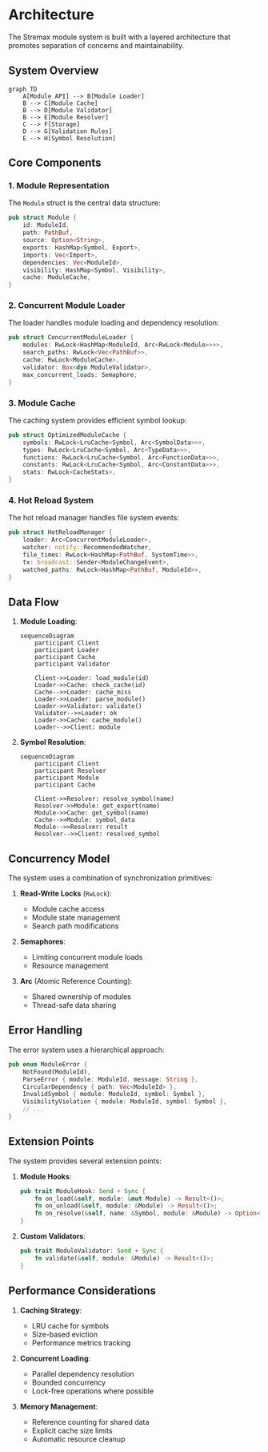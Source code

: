 # Architecture

The Stremax module system is built with a layered architecture that promotes separation of concerns and maintainability.

## System Overview

```mermaid
graph TD
    A[Module API] --> B[Module Loader]
    B --> C[Module Cache]
    B --> D[Module Validator]
    B --> E[Module Resolver]
    C --> F[Storage]
    D --> G[Validation Rules]
    E --> H[Symbol Resolution]
```

## Core Components

### 1. Module Representation

The `Module` struct is the central data structure:

```rust
pub struct Module {
    id: ModuleId,
    path: PathBuf,
    source: Option<String>,
    exports: HashMap<Symbol, Export>,
    imports: Vec<Import>,
    dependencies: Vec<ModuleId>,
    visibility: HashMap<Symbol, Visibility>,
    cache: ModuleCache,
}
```

### 2. Concurrent Module Loader

The loader handles module loading and dependency resolution:

```rust
pub struct ConcurrentModuleLoader {
    modules: RwLock<HashMap<ModuleId, Arc<RwLock<Module>>>>,
    search_paths: RwLock<Vec<PathBuf>>,
    cache: RwLock<ModuleCache>,
    validator: Box<dyn ModuleValidator>,
    max_concurrent_loads: Semaphore,
}
```

### 3. Module Cache

The caching system provides efficient symbol lookup:

```rust
pub struct OptimizedModuleCache {
    symbols: RwLock<LruCache<Symbol, Arc<SymbolData>>>,
    types: RwLock<LruCache<Symbol, Arc<TypeData>>>,
    functions: RwLock<LruCache<Symbol, Arc<FunctionData>>>,
    constants: RwLock<LruCache<Symbol, Arc<ConstantData>>>,
    stats: RwLock<CacheStats>,
}
```

### 4. Hot Reload System

The hot reload manager handles file system events:

```rust
pub struct HotReloadManager {
    loader: Arc<ConcurrentModuleLoader>,
    watcher: notify::RecommendedWatcher,
    file_times: RwLock<HashMap<PathBuf, SystemTime>>,
    tx: broadcast::Sender<ModuleChangeEvent>,
    watched_paths: RwLock<HashMap<PathBuf, ModuleId>>,
}
```

## Data Flow

1. **Module Loading**:
   ```mermaid
   sequenceDiagram
       participant Client
       participant Loader
       participant Cache
       participant Validator
       
       Client->>Loader: load_module(id)
       Loader->>Cache: check_cache(id)
       Cache-->>Loader: cache_miss
       Loader->>Loader: parse_module()
       Loader->>Validator: validate()
       Validator-->>Loader: ok
       Loader->>Cache: cache_module()
       Loader-->>Client: module
   ```

2. **Symbol Resolution**:
   ```mermaid
   sequenceDiagram
       participant Client
       participant Resolver
       participant Module
       participant Cache
       
       Client->>Resolver: resolve_symbol(name)
       Resolver->>Module: get_export(name)
       Module->>Cache: get_symbol(name)
       Cache-->>Module: symbol_data
       Module-->>Resolver: result
       Resolver-->>Client: resolved_symbol
   ```

## Concurrency Model

The system uses a combination of synchronization primitives:

1. **Read-Write Locks** (`RwLock`):
   - Module cache access
   - Module state management
   - Search path modifications

2. **Semaphores**:
   - Limiting concurrent module loads
   - Resource management

3. **Arc** (Atomic Reference Counting):
   - Shared ownership of modules
   - Thread-safe data sharing

## Error Handling

The error system uses a hierarchical approach:

```rust
pub enum ModuleError {
    NotFound(ModuleId),
    ParseError { module: ModuleId, message: String },
    CircularDependency { path: Vec<ModuleId> },
    InvalidSymbol { module: ModuleId, symbol: Symbol },
    VisibilityViolation { module: ModuleId, symbol: Symbol },
    // ...
}
```

## Extension Points

The system provides several extension points:

1. **Module Hooks**:
   ```rust
   pub trait ModuleHook: Send + Sync {
       fn on_load(&self, module: &mut Module) -> Result<()>;
       fn on_unload(&self, module: &Module) -> Result<()>;
       fn on_resolve(&self, name: &Symbol, module: &Module) -> Option<Arc<SymbolData>>;
   }
   ```

2. **Custom Validators**:
   ```rust
   pub trait ModuleValidator: Send + Sync {
       fn validate(&self, module: &Module) -> Result<()>;
   }
   ```

## Performance Considerations

1. **Caching Strategy**:
   - LRU cache for symbols
   - Size-based eviction
   - Performance metrics tracking

2. **Concurrent Loading**:
   - Parallel dependency resolution
   - Bounded concurrency
   - Lock-free operations where possible

3. **Memory Management**:
   - Reference counting for shared data
   - Explicit cache size limits
   - Automatic resource cleanup 